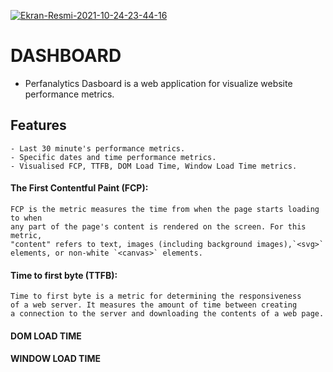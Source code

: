 <a href="https://imgbb.com/"><img src="https://i.ibb.co/g9S8KCz/Ekran-Resmi-2021-10-24-23-44-16.png" alt="Ekran-Resmi-2021-10-24-23-44-16" border="0"></a>
# DASHBOARD
- Perfanalytics Dasboard is a web application for visualize website performance metrics.

## Features
    - Last 30 minute's performance metrics.
    - Specific dates and time performance metrics.
    - Visualised FCP, TTFB, DOM Load Time, Window Load Time metrics.

#### The First Contentful Paint (FCP):

    FCP is the metric measures the time from when the page starts loading to when 
    any part of the page's content is rendered on the screen. For this metric, 
    "content" refers to text, images (including background images),`<svg>` 
    elements, or non-white `<canvas>` elements.

####  Time to first byte (TTFB):

    Time to first byte is a metric for determining the responsiveness 
    of a web server. It measures the amount of time between creating 
    a connection to the server and downloading the contents of a web page.

#### DOM LOAD TIME

#### WINDOW LOAD TIME

